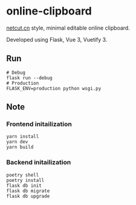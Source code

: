 # online-clipboard

[netcut.cn](https://netcut.cn) style, minimal editable online clipboard.

Developed using Flask, Vue 3, Vuetify 3.

## Run

```shell
# Debug
flask run --debug
# Production
FLASK_ENV=production python wsgi.py
```

## Note

### Frontend initailization

```shell
yarn install
yarn dev
yarn build
```

### Backend initailization

```shell
poetry shell
poetry install
flask db init
flask db migrate
flask db upgrade
```
